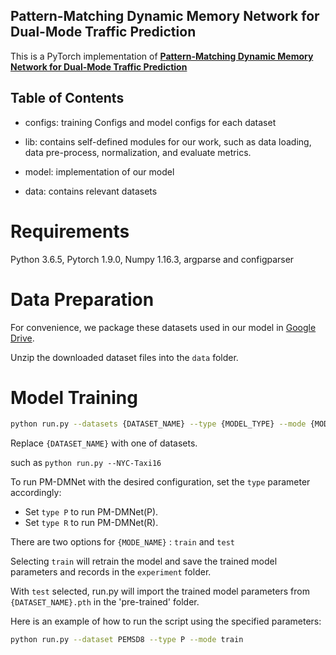 ## Pattern-Matching Dynamic Memory Network for Dual-Mode Traffic Prediction

This is a PyTorch implementation of **[Pattern-Matching Dynamic Memory Network for Dual-Mode Traffic Prediction](https://arxiv.org/abs/2408.07100)**

## Table of Contents

* configs: training Configs and model configs for each dataset

* lib: contains self-defined modules for our work, such as data loading, data pre-process, normalization, and evaluate metrics.

* model: implementation of our model
  
* data: contains relevant datasets

# Requirements

Python 3.6.5, Pytorch 1.9.0, Numpy 1.16.3, argparse and configparser

# Data Preparation

For convenience, we package these datasets used in our model in [Google Drive](https://drive.google.com/file/d/1Q8boyeVNmZTz_HASN_57qd9wX1JZeGem/view?usp=sharing).

Unzip the downloaded dataset files into the `data` folder.

# Model Training
```bash
python run.py --datasets {DATASET_NAME} --type {MODEL_TYPE} --mode {MODE_NAME} 
```
Replace `{DATASET_NAME}` with one of datasets.

such as `python run.py --NYC-Taxi16 `

To run PM-DMNet with the desired configuration, set the `type` parameter accordingly:

- Set `type P` to run PM-DMNet(P).
- Set `type R` to run PM-DMNet(R).

There are two options for `{MODE_NAME}` : `train` and `test`

Selecting `train` will retrain the model and save the trained model parameters and records in the `experiment` folder.

With `test` selected, run.py will import the trained model parameters from `{DATASET_NAME}.pth` in the 'pre-trained' folder.

Here is an example of how to run the script using the specified parameters:
```bash
python run.py --dataset PEMSD8 --type P --mode train
```

